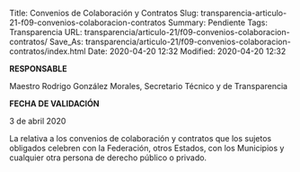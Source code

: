 Title: Convenios de Colaboración y Contratos
Slug: transparencia-articulo-21-f09-convenios-colaboracion-contratos
Summary: Pendiente
Tags: Transparencia
URL: transparencia/articulo-21/f09-convenios-colaboracion-contratos/
Save_As: transparencia/articulo-21/f09-convenios-colaboracion-contratos/index.html
Date: 2020-04-20 12:32
Modified: 2020-04-20 12:32


**RESPONSABLE**

Maestro Rodrigo González Morales, Secretario Técnico y de Transparencia

**FECHA DE VALIDACIÓN**

3 de abril 2020

La relativa a los convenios de colaboración y contratos que los sujetos obligados celebren con la Federación, otros Estados, con los Municipios y cualquier otra persona de derecho público o privado.

